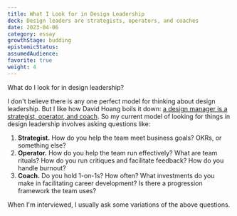```yaml
---
title: What I Look for in Design Leadership
deck: Design leaders are strategists, operators, and coaches
date: 2023-04-06
category: essay
growthStage: budding
epistemicStatus: 
assumedAudience:
favorite: true
weight: 4
---
```


What do I look for in design leadership?

I don't believe there is any one perfect model for thinking about design leadership. But I like how David Hoang boils it down: [a design manager is a strategist, operator, and coach](https://www.beondeck.com/post/how-to-go-from-designer-to-manager). So my current model of looking for things in design leadership involves asking questions like:

1. **Strategist.** How do you help the team meet business goals? OKRs, or something else?
2. **Operator.** How do you help the team run effectively? What are team rituals? How do you run critiques and facilitate feedback? How do you handle burnout?
3. **Coach.** Do you hold 1-on-1s? How often? What investments do you make in facilitating career development? Is there a progression framework the team uses?

When I'm interviewed, I usually ask some variations of the above questions.